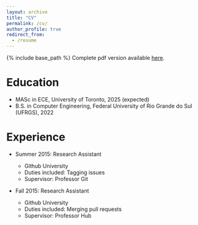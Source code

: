 ```yaml
---
layout: archive
title: "CV"
permalink: /cv/
author_profile: true
redirect_from:
  - /resume
---
```


{% include base_path %}
Complete pdf version available [here](https://jadick.github.io/files/CV_JoaoDick.pdf).

Education
======
* MASc in ECE, University of Toronto, 2025 (expected)
* B.S. in Computer Engineering, Federal University of Rio Grande do Sul (UFRGS), 2022

Experience
======
* Summer 2015: Research Assistant
  * Github University
  * Duties included: Tagging issues
  * Supervisor: Professor Git

* Fall 2015: Research Assistant
  * Github University
  * Duties included: Merging pull requests
  * Supervisor: Professor Hub
  
